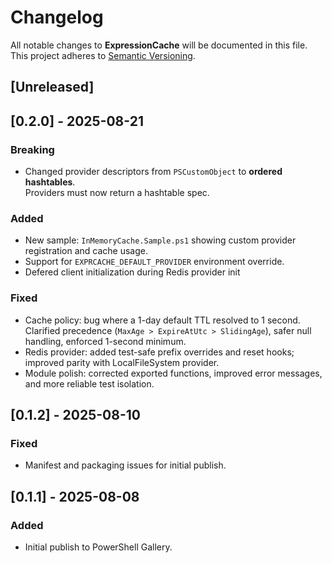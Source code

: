 # Changelog
All notable changes to **ExpressionCache** will be documented in this file.  
This project adheres to [Semantic Versioning](https://semver.org/).

## [Unreleased]

## [0.2.0] - 2025-08-21
### Breaking
- Changed provider descriptors from `PSCustomObject` to **ordered hashtables**.  
  Providers must now return a hashtable spec.

### Added
- New sample: `InMemoryCache.Sample.ps1` showing custom provider registration and cache usage.
- Support for `EXPRCACHE_DEFAULT_PROVIDER` environment override.
- Defered client initialization during Redis provider init

### Fixed
- Cache policy: bug where a 1-day default TTL resolved to 1 second.  
  Clarified precedence (`MaxAge > ExpireAtUtc > SlidingAge`), safer null handling, enforced 1-second minimum.
- Redis provider: added test-safe prefix overrides and reset hooks; improved parity with LocalFileSystem provider.
- Module polish: corrected exported functions, improved error messages, and more reliable test isolation.

## [0.1.2] - 2025-08-10
### Fixed
- Manifest and packaging issues for initial publish.

## [0.1.1] - 2025-08-08
### Added
- Initial publish to PowerShell Gallery.
